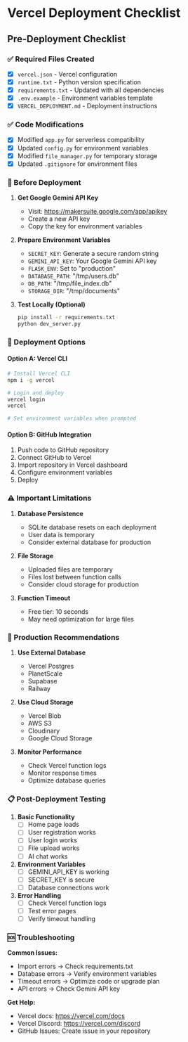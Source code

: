 # Vercel Deployment Checklist

## Pre-Deployment Checklist

### ✅ Required Files Created
- [x] `vercel.json` - Vercel configuration
- [x] `runtime.txt` - Python version specification  
- [x] `requirements.txt` - Updated with all dependencies
- [x] `.env.example` - Environment variables template
- [x] `VERCEL_DEPLOYMENT.md` - Deployment instructions

### ✅ Code Modifications
- [x] Modified `app.py` for serverless compatibility
- [x] Updated `config.py` for environment variables
- [x] Modified `file_manager.py` for temporary storage
- [x] Updated `.gitignore` for environment files

### 🔧 Before Deployment

1. **Get Google Gemini API Key**
   - Visit: https://makersuite.google.com/app/apikey
   - Create a new API key
   - Copy the key for environment variables

2. **Prepare Environment Variables**
   - `SECRET_KEY`: Generate a secure random string
   - `GEMINI_API_KEY`: Your Google Gemini API key
   - `FLASK_ENV`: Set to "production"
   - `DATABASE_PATH`: "/tmp/users.db"
   - `DB_PATH`: "/tmp/file_index.db"  
   - `STORAGE_DIR`: "/tmp/documents"

3. **Test Locally (Optional)**
   ```bash
   pip install -r requirements.txt
   python dev_server.py
   ```

### 🚀 Deployment Options

#### Option A: Vercel CLI
```bash
# Install Vercel CLI
npm i -g vercel

# Login and deploy
vercel login
vercel

# Set environment variables when prompted
```

#### Option B: GitHub Integration
1. Push code to GitHub repository
2. Connect GitHub to Vercel
3. Import repository in Vercel dashboard
4. Configure environment variables
5. Deploy

### ⚠️ Important Limitations

1. **Database Persistence**
   - SQLite database resets on each deployment
   - User data is temporary
   - Consider external database for production

2. **File Storage**
   - Uploaded files are temporary
   - Files lost between function calls
   - Consider cloud storage for production

3. **Function Timeout**
   - Free tier: 10 seconds
   - May need optimization for large files

### 🔧 Production Recommendations

1. **Use External Database**
   - Vercel Postgres
   - PlanetScale  
   - Supabase
   - Railway

2. **Use Cloud Storage**
   - Vercel Blob
   - AWS S3
   - Cloudinary
   - Google Cloud Storage

3. **Monitor Performance**
   - Check Vercel function logs
   - Monitor response times
   - Optimize database queries

### 📋 Post-Deployment Testing

1. **Basic Functionality**
   - [ ] Home page loads
   - [ ] User registration works
   - [ ] User login works
   - [ ] File upload works
   - [ ] AI chat works

2. **Environment Variables**
   - [ ] GEMINI_API_KEY is working
   - [ ] SECRET_KEY is secure
   - [ ] Database connections work

3. **Error Handling**
   - [ ] Check Vercel function logs
   - [ ] Test error pages
   - [ ] Verify timeout handling

### 🆘 Troubleshooting

**Common Issues:**
- Import errors → Check requirements.txt
- Database errors → Verify environment variables
- Timeout errors → Optimize code or upgrade plan
- API errors → Check Gemini API key

**Get Help:**
- Vercel docs: https://vercel.com/docs
- Vercel Discord: https://vercel.com/discord
- GitHub Issues: Create issue in your repository
